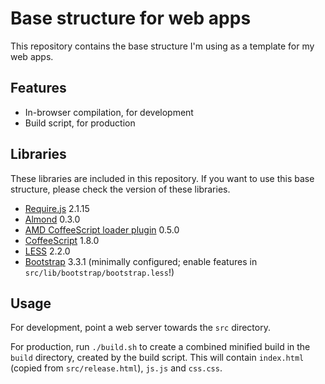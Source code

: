 Base structure for web apps
===========================

This repository contains the base structure I'm using as a template for my web apps.

Features
--------

* In-browser compilation, for development
* Build script, for production

Libraries
---------

These libraries are included in this repository. If you want to use this base structure, please check the version of these libraries.

* [Require.js](https://github.com/jrburke/requirejs) 2.1.15
* [Almond](https://github.com/jrburke/almond) 0.3.0
* [AMD CoffeeScript loader plugin](https://github.com/jrburke/require-cs) 0.5.0
* [CoffeeScript](https://github.com/jashkenas/coffee-script) 1.8.0
* [LESS](https://github.com/cloudhead/less.js) 2.2.0
* [Bootstrap](https://github.com/twitter/bootstrap) 3.3.1 (minimally configured; enable features in `src/lib/bootstrap/bootstrap.less`!)

Usage
-----

For development, point a web server towards the `src` directory.

For production, run `./build.sh` to create a combined minified build in the `build` directory, created by the build script. This will contain `index.html` (copied from `src/release.html`), `js.js` and `css.css`.
